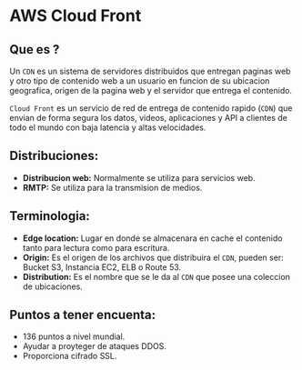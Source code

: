 # AWS Cloud Front

## Que es ?
Un `CDN` es un sistema de servidores distribuidos que entregan paginas web y otro tipo de contenido web a un usuario en funcion de su ubicacion geografica, origen de la pagina web y el servidor que entrega el contenido.

`Cloud Front` es un servicio de red de entrega de contenido rapido (`CDN`) que envian de forma segura los datos, videos, aplicaciones y API a clientes de todo el mundo con baja latencia y altas velocidades.

## Distribuciones:
* **Distribucion web:** Normalmente se utiliza para servicios web.
* **RMTP:** Se utiliza para la transmision de medios.

## Terminologia:
* **Edge location:** Lugar en donde se almacenara en cache el contenido tanto para lectura como para escritura.
* **Origin:** Es el origen de los archivos que distribuira el `CDN`, pueden ser: Bucket S3, Instancia EC2, ELB o Route 53. 
* **Distribution:** Es el nombre que se le da al `CDN` que posee una coleccion de ubicaciones.

## Puntos a tener encuenta:
* 136 puntos a nivel mundial.
* Ayudar a proyteger de ataques DDOS.
* Proporciona cifrado SSL.

